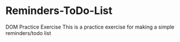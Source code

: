 # Reminders-ToDo-List
DOM Practice Exercise 
This is a practice exercise for making a simple reminders/todo list
